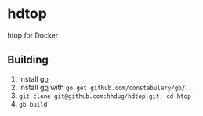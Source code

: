 # hdtop

htop for Docker

## Building

1. Install [go](http://golang.org/)
2. Install [gb](http://getgb.io/) with `go get github.com/constabulary/gb/...`
3. `git clone git@github.com:hhdug/hdtop.git; cd htop`
4. `gb build`
